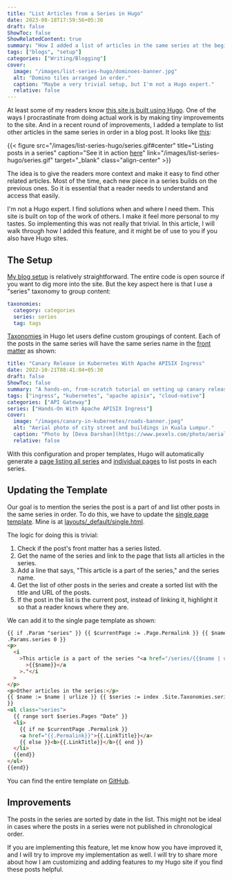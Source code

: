 ```yaml
---
title: "List Articles from a Series in Hugo"
date: 2023-08-18T17:59:56+05:30
draft: false
ShowToc: false
ShowRelatedContent: true
summary: "How I added a list of articles in the same series at the beginning of each post."
tags: ["blogs", "setup"]
categories: ["Writing/Blogging"]
cover:
  image: "/images/list-series-hugo/dominoes-banner.jpg"
  alt: "Domino tiles arranged in order."
  caption: "Maybe a very trivial setup, but I'm not a Hugo expert."
  relative: false
---
```


At least some of my readers know [this site is built using Hugo](/posts/my-blog-setup-and-writing-process/). One of the ways I procrastinate from doing actual work is by making tiny improvements to the site. And in a recent round of improvements, I added a template to list other articles in the same series in order in a blog post. It looks like [this](/posts/canary-in-kubernetes/):

{{< figure src="/images/list-series-hugo/series.gif#center" title="Listing posts in a series" caption="See it in action [here](/posts/canary-in-kubernetes/)" link="/images/list-series-hugo/series.gif" target="_blank" class="align-center" >}}

The idea is to give the readers more context and make it easy to find other related articles. Most of the time, each new piece in a series builds on the previous ones. So it is essential that a reader needs to understand and access that easily.

I'm not a Hugo expert. I find solutions when and where I need them. This site is built on top of the work of others. I make it feel more personal to my tastes. So implementing this was not really that trivial. In this article, I will walk through how I added this feature, and it might be of use to you if you also have Hugo sites.

## The Setup

[My blog setup](/posts/my-blog-setup-and-writing-process/) is relatively straightforward. The entire code is open source if you want to dig more into the site. But the key aspect here is that I use a "series" taxonomy to group content:

```yaml {title="config.yaml"}
taxonomies:
  category: categories
  series: series
  tag: tags
```

[Taxonomies](https://gohugo.io/content-management/taxonomies/) in Hugo let users define custom groupings of content. Each of the posts in the same series will have the same series name in the [front matter](https://gohugo.io/content-management/front-matter/) as shown:

```yaml {title="canary-in-kubernetes.md", hl_lines=[8]}
title: "Canary Release in Kubernetes With Apache APISIX Ingress"
date: 2022-10-21T08:41:04+05:30
draft: false
ShowToc: false
summary: "A hands-on, from-scratch tutorial on setting up canary releases in Kubernetes with Apache APISIX Ingress."
tags: ["ingress", "kubernetes", "apache apisix", "cloud-native"]
categories: ["API Gateway"]
series: ["Hands-On With Apache APISIX Ingress"]
cover:
  image: "/images/canary-in-kubernetes/roads-banner.jpeg"
  alt: "Aerial photo of city street and buildings in Kuala Lumpur."
  caption: "Photo by [Deva Darshan](https://www.pexels.com/photo/aerial-photo-of-city-street-and-buildings-1044329/)"
  relative: false
```

With this configuration and proper templates, Hugo will automatically generate a [page listing all series](/series/) and [individual pages](/series/hands-on-with-apache-apisix-ingress/) to list posts in each series.

## Updating the Template

Our goal is to mention the series the post is a part of and list other posts in the same series in order. To do this, we have to update the [single page template](https://gohugo.io/templates/single-page-templates/). Mine is at [layouts/\_default/single.html](https://github.com/pottekkat/personal-website/blob/hugo/layouts/_default/single.html).

The logic for doing this is trivial:

1. Check if the post's front matter has a series listed.
2. Get the name of the series and link to the page that lists all articles in the series.
3. Add a line that says, "This article is a part of the series," and the series name.
4. Get the list of other posts in the series and create a sorted list with the title and URL of the posts.
5. If the post in the list is the current post, instead of linking it, highlight it so that a reader knows where they are.

We can add it to the single page template as shown:

```html {title="single.html"}
{{ if .Param "series" }} {{ $currentPage := .Page.Permalink }} {{ $name := index
.Params.series 0 }}
<p>
  <i
    >This article is a part of the series "<a href="/series/{{$name | urlize }}"
      >{{$name}}</a
    >."</i
  >
</p>
<p>Other articles in the series:</p>
{{ $name := $name | urlize }} {{ $series := index .Site.Taxonomies.series $name
}}
<ul class="series">
  {{ range sort $series.Pages "Date" }}
  <li>
    {{ if ne $currentPage .Permalink }}
    <a href="{{.Permalink}}">{{.LinkTitle}}</a>
    {{ else }}<b>{{.LinkTitle}}</b>{{ end }}
  </li>
  {{end}}
</ul>
{{end}}
```

You can find the entire template on [GitHub](https://github.com/pottekkat/personal-website/blob/f5ff0d20c17616a8fe882effa8bf6138b591a26d/layouts/_default/single.html#L37).

## Improvements

The posts in the series are sorted by date in the list. This might not be ideal in cases where the posts in a series were not published in chronological order.

If you are implementing this feature, let me know how you have improved it, and I will try to improve my implementation as well. I will try to share more about how I am customizing and adding features to my Hugo site if you find these posts helpful.
